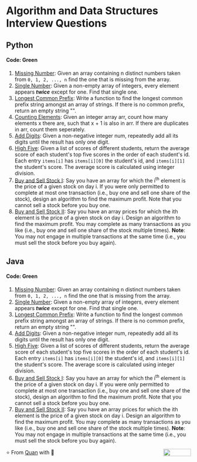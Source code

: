 # Algorithm and Data Structures Interview Questions

## Python

#### Code: Green

1. [Missing Number](https://github.com/Quananhle/Algorithm-DS/tree/master/Python/Missing-Number): Given an array containing n distinct numbers taken from ```0, 1, 2, ..., n``` find the one that is missing from the array.
2. [Single Number](https://github.com/Quananhle/Algorithm-DS/tree/master/Python/Single-Number): Given a non-empty array of integers, every element appears ***twice*** except for one. Find that single one.
3. [Longest Common Prefix](https://github.com/Quananhle/Data-Structure-and-Algorithms/tree/master/Python/Longest-Common-Prefix): Write a function to find the longest common prefix string amongst an array of strings. If there is no common prefix, return an empty string "".
4. [Counting Elements](https://github.com/Quananhle/Data-Structure-and-Algorithms/tree/master/Python/Counting-Elements): Given an integer array arr, count how many elements x there are, such that x + 1 is also in arr. If there are duplicates in arr, count them seperately.
5. [Add Digits](https://github.com/Quananhle/Data-Structure-and-Algorithms/tree/master/Python/Add-Digits): Given a non-negative integer num, repeatedly add all its digits until the result has only one digit.
6. [High Five](https://github.com/Quananhle/Data-Structure-and-Algorithms/tree/master/Python/Hash-Map/High-Five): Given a list of scores of different students, return the average score of each student's top five scores in the order of each student's id. Each entry ```items[i]``` has ```items[i][0]``` the student's id, and ```items[i][1]``` the student's score.  The average score is calculated using integer division.
7. [Buy and Sell Stock I](https://github.com/Quananhle/Data-Structure-and-Algorithms/tree/master/Python/Maximizing-Profit/Buy-Sell-Stock-II): Say you have an array for which the i<sup>th</sup> element is the price of a given stock on day i. If you were only permitted to complete at most one transaction (i.e., buy one and sell one share of the stock), design an algorithm to find the maximum profit. Note that you cannot sell a stock before you buy one.
7. [Buy and Sell Stock II](https://github.com/Quananhle/Data-Structure-and-Algorithms/tree/master/Python/Maximizing-Profit/Buy-Sell-Stock-II): Say you have an array prices for which the ith element is the price of a given stock on day i. Design an algorithm to find the maximum profit. You may complete as many transactions as you like (i.e., buy one and sell one share of the stock multiple times). **Note**: You may not engage in multiple transactions at the same time (i.e., you must sell the stock before you buy again).

## Java

#### Code: Green

1. [Missing Number](): Given an array containing n distinct numbers taken from ```0, 1, 2, ..., n``` find the one that is missing from the array.
2. [Single Number](https://github.com/Quananhle/Algorithm-DS/tree/master/Java/Single-Number): Given a non-empty array of integers, every element appears ***twice*** except for one. Find that single one.
3. [Longest Common Prefix](https://github.com/Quananhle/Data-Structure-and-Algorithms/tree/master/Java/LongestCommonPrefix): Write a function to find the longest common prefix string amongst an array of strings. If there is no common prefix, return an empty string "".
4. [Add Digits](https://github.com/Quananhle/Data-Structure-and-Algorithms/tree/master/Java/Add-Digits): Given a non-negative integer num, repeatedly add all its digits until the result has only one digit.
5. [High Five](https://github.com/Quananhle/Data-Structure-and-Algorithms/tree/master/Java/HashMap/High-Five): Given a list of scores of different students, return the average score of each student's top five scores in the order of each student's id. Each entry ```items[i]``` has ```items[i][0]``` the student's id, and ```items[i][1]``` the student's score.  The average score is calculated using integer division.
6. [Buy and Sell Stock I](https://github.com/Quananhle/Data-Structure-and-Algorithms/tree/master/Java/Maximizing-Profit/Buy-and-Sell-Stock-I): Say you have an array for which the i<sup>th</sup> element is the price of a given stock on day i. If you were only permitted to complete at most one transaction (i.e., buy one and sell one share of the stock), design an algorithm to find the maximum profit. Note that you cannot sell a stock before you buy one.
7. [Buy and Sell Stock II](https://github.com/Quananhle/Data-Structure-and-Algorithms/tree/master/Java/Maximizing-Profit/Buy-and-Sell-Stock-II): Say you have an array prices for which the ith element is the price of a given stock on day i. Design an algorithm to find the maximum profit. You may complete as many transactions as you like (i.e., buy one and sell one share of the stock multiple times). **Note**: You may not engage in multiple transactions at the same time (i.e., you must sell the stock before you buy again).


⭐️ From [Quan](https://github.com/Quananhle) with :sparkling_heart: 
<img align="right" width="75" height="20" src="https://visitor-badge.glitch.me/badge?page_id=quananhle.Data-Structure-and-Algorithms">
